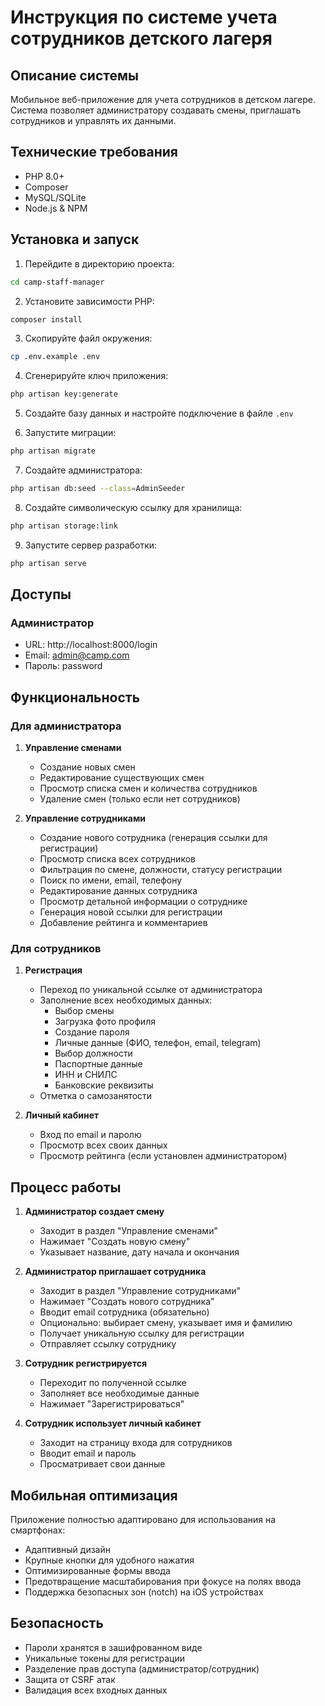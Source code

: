 # Инструкция по системе учета сотрудников детского лагеря

## Описание системы

Мобильное веб-приложение для учета сотрудников в детском лагере. Система позволяет администратору создавать смены, приглашать сотрудников и управлять их данными.

## Технические требования

- PHP 8.0+
- Composer
- MySQL/SQLite
- Node.js & NPM

## Установка и запуск

1. Перейдите в директорию проекта:
```bash
cd camp-staff-manager
```

2. Установите зависимости PHP:
```bash
composer install
```

3. Скопируйте файл окружения:
```bash
cp .env.example .env
```

4. Сгенерируйте ключ приложения:
```bash
php artisan key:generate
```

5. Создайте базу данных и настройте подключение в файле `.env`

6. Запустите миграции:
```bash
php artisan migrate
```

7. Создайте администратора:
```bash
php artisan db:seed --class=AdminSeeder
```

8. Создайте символическую ссылку для хранилища:
```bash
php artisan storage:link
```

9. Запустите сервер разработки:
```bash
php artisan serve
```

## Доступы

### Администратор
- URL: http://localhost:8000/login
- Email: admin@camp.com
- Пароль: password

## Функциональность

### Для администратора

1. **Управление сменами**
   - Создание новых смен
   - Редактирование существующих смен
   - Просмотр списка смен и количества сотрудников
   - Удаление смен (только если нет сотрудников)

2. **Управление сотрудниками**
   - Создание нового сотрудника (генерация ссылки для регистрации)
   - Просмотр списка всех сотрудников
   - Фильтрация по смене, должности, статусу регистрации
   - Поиск по имени, email, телефону
   - Редактирование данных сотрудника
   - Просмотр детальной информации о сотруднике
   - Генерация новой ссылки для регистрации
   - Добавление рейтинга и комментариев

### Для сотрудников

1. **Регистрация**
   - Переход по уникальной ссылке от администратора
   - Заполнение всех необходимых данных:
     - Выбор смены
     - Загрузка фото профиля
     - Создание пароля
     - Личные данные (ФИО, телефон, email, telegram)
     - Выбор должности
     - Паспортные данные
     - ИНН и СНИЛС
     - Банковские реквизиты
   - Отметка о самозанятости

2. **Личный кабинет**
   - Вход по email и паролю
   - Просмотр всех своих данных
   - Просмотр рейтинга (если установлен администратором)

## Процесс работы

1. **Администратор создает смену**
   - Заходит в раздел "Управление сменами"
   - Нажимает "Создать новую смену"
   - Указывает название, дату начала и окончания

2. **Администратор приглашает сотрудника**
   - Заходит в раздел "Управление сотрудниками"
   - Нажимает "Создать нового сотрудника"
   - Вводит email сотрудника (обязательно)
   - Опционально: выбирает смену, указывает имя и фамилию
   - Получает уникальную ссылку для регистрации
   - Отправляет ссылку сотруднику

3. **Сотрудник регистрируется**
   - Переходит по полученной ссылке
   - Заполняет все необходимые данные
   - Нажимает "Зарегистрироваться"

4. **Сотрудник использует личный кабинет**
   - Заходит на страницу входа для сотрудников
   - Вводит email и пароль
   - Просматривает свои данные

## Мобильная оптимизация

Приложение полностью адаптировано для использования на смартфонах:
- Адаптивный дизайн
- Крупные кнопки для удобного нажатия
- Оптимизированные формы ввода
- Предотвращение масштабирования при фокусе на полях ввода
- Поддержка безопасных зон (notch) на iOS устройствах

## Безопасность

- Пароли хранятся в зашифрованном виде
- Уникальные токены для регистрации
- Разделение прав доступа (администратор/сотрудник)
- Защита от CSRF атак
- Валидация всех входных данных 
